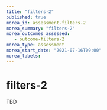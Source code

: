 ```yaml
---
title: "filters-2"
published: true 
morea_id: assessment-filters-2
morea_summary: "filters-2"
morea_outcomes_assessed:
   - outcome-filters-2
morea_type: assessment
morea_start_date: "2021-07-16T09:00"
morea_labels:
---
```

# filters-2

TBD
